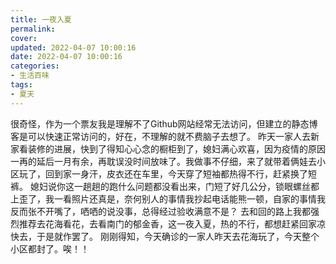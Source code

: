 ```yaml
---
title: 一夜入夏
permalink: 
cover: 
updated: 2022-04-07 10:00:16
date: 2022-04-07 10:00:16
categories: 
- 生活百味
tags: 
- 夏天
---
```

很奇怪，作为一个票友我是理解不了Github网站经常无法访问，但建立的静态博客是可以快速正常访问的，好在，不理解的就不费脑子去想了。
昨天一家人去新家看装修的进展，快到了得知心心念的橱柜到了，媳妇满心欢喜，因为疫情的原因一再的延后一月有余，再耽误没时间放味了。我做事不仔细，来了就带着俩娃去小区玩了，回到家一身汗，皮衣还在车里，今天穿了短袖都热得不行，赶紧换了短裤。
媳妇说你这一趟趟的跑什么问题都没看出来，门短了好几公分，锁眼螺丝都上歪了，我一看照片还真是，奈何别人的事情我抄起电话能熊一顿，自家的事情我反而张不开嘴了，哂哂的说没事，总得经过验收满意不是？
去和回的路上我都强烈推荐去花海看花，去看南门的郁金香，这一夜入夏，热的不行，都想赶紧回家凉快去，于是就作罢了。
刚刚得知，今天确诊的一家人昨天去花海玩了，今天整个小区都封了。唉！！